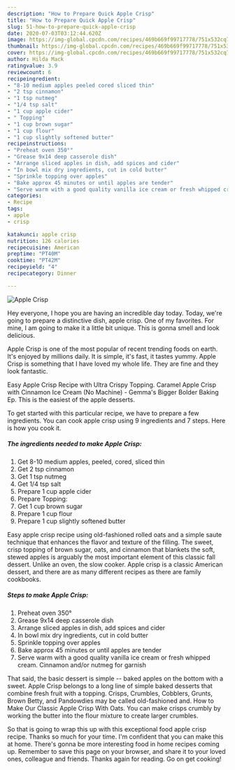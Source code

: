 ```yaml
---
description: "How to Prepare Quick Apple Crisp"
title: "How to Prepare Quick Apple Crisp"
slug: 51-how-to-prepare-quick-apple-crisp
date: 2020-07-03T03:12:44.620Z
image: https://img-global.cpcdn.com/recipes/469b669f99717778/751x532cq70/apple-crisp-recipe-main-photo.jpg
thumbnail: https://img-global.cpcdn.com/recipes/469b669f99717778/751x532cq70/apple-crisp-recipe-main-photo.jpg
cover: https://img-global.cpcdn.com/recipes/469b669f99717778/751x532cq70/apple-crisp-recipe-main-photo.jpg
author: Hilda Mack
ratingvalue: 3.9
reviewcount: 6
recipeingredient:
- "8-10 medium apples peeled cored sliced thin"
- "2 tsp cinnamon"
- "1 tsp nutmeg"
- "1/4 tsp salt"
- "1 cup apple cider"
- " Topping"
- "1 cup brown sugar"
- "1 cup flour"
- "1 cup slightly softened butter"
recipeinstructions:
- "Preheat oven 350°"
- "Grease 9x14 deep casserole dish"
- "Arrange sliced apples in dish, add spices and cider"
- "In bowl mix dry ingredients, cut in cold butter"
- "Sprinkle topping over apples"
- "Bake approx 45 minutes or until apples are tender"
- "Serve warm with a good quality vanilla ice cream or fresh whipped cream. Cinnamon and/or nutmeg for garnish"
categories:
- Recipe
tags:
- apple
- crisp

katakunci: apple crisp 
nutrition: 126 calories
recipecuisine: American
preptime: "PT40M"
cooktime: "PT42M"
recipeyield: "4"
recipecategory: Dinner

---
```



![Apple Crisp](https://img-global.cpcdn.com/recipes/469b669f99717778/751x532cq70/apple-crisp-recipe-main-photo.jpg)

Hey everyone, I hope you are having an incredible day today. Today, we're going to prepare a distinctive dish, apple crisp. One of my favorites. For mine, I am going to make it a little bit unique. This is gonna smell and look delicious.

Apple Crisp is one of the most popular of recent trending foods on earth. It's enjoyed by millions daily. It is simple, it's fast, it tastes yummy. Apple Crisp is something that I have loved my whole life. They are fine and they look fantastic.

Easy Apple Crisp Recipe with Ultra Crispy Topping. Caramel Apple Crisp with Cinnamon Ice Cream (No Machine) - Gemma&#39;s Bigger Bolder Baking Ep. This is the easiest of the apple desserts.


To get started with this particular recipe, we have to prepare a few ingredients. You can cook apple crisp using 9 ingredients and 7 steps. Here is how you cook it.

##### The ingredients needed to make Apple Crisp:

1. Get 8-10 medium apples, peeled, cored, sliced thin
1. Get 2 tsp cinnamon
1. Get 1 tsp nutmeg
1. Get 1/4 tsp salt
1. Prepare 1 cup apple cider
1. Prepare  Topping:
1. Get 1 cup brown sugar
1. Prepare 1 cup flour
1. Prepare 1 cup slightly softened butter


Easy apple crisp recipe using old-fashioned rolled oats and a simple saute technique that enhances the flavor and texture of the filling. The sweet, crisp topping of brown sugar, oats, and cinnamon that blankets the soft, stewed apples is arguably the most important element of this classic fall dessert. Unlike an oven, the slow cooker. Apple crisp is a classic American dessert, and there are as many different recipes as there are family cookbooks. 

##### Steps to make Apple Crisp:

1. Preheat oven 350°
1. Grease 9x14 deep casserole dish
1. Arrange sliced apples in dish, add spices and cider
1. In bowl mix dry ingredients, cut in cold butter
1. Sprinkle topping over apples
1. Bake approx 45 minutes or until apples are tender
1. Serve warm with a good quality vanilla ice cream or fresh whipped cream. Cinnamon and/or nutmeg for garnish


That said, the basic dessert is simple -- baked apples on the bottom with a sweet. Apple Crisp belongs to a long line of simple baked desserts that combine fresh fruit with a topping. Crisps, Crumbles, Cobblers, Grunts, Brown Betty, and Pandowdies may be called old-fashioned and. How to Make Our Classic Apple Crisp With Oats. You can make crisps crumbly by working the butter into the flour mixture to create larger crumbles. 

So that is going to wrap this up with this exceptional food apple crisp recipe. Thanks so much for your time. I'm confident that you can make this at home. There's gonna be more interesting food in home recipes coming up. Remember to save this page on your browser, and share it to your loved ones, colleague and friends. Thanks again for reading. Go on get cooking!
